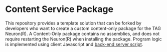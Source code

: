 Content Service Package
==========================

This repository provides a template solution that can be forked by developers who want to create a custom content-only package for the 
TAG Neuron(R). A Content-Only package contains no assemblies, and does not require restarting the Neuron(R) when installing the package. 
Program logic is implemented using client Javascript and [back-end server script](https://lab.tagroot.io/Script.md).
